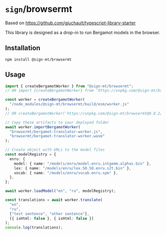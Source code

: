 # `sign`/browsermt

Based on https://github.com/gjuchault/typescript-library-starter

This library is designed as a drop-in to run Bergamot models in the browser.

## Installation

```
npm install @sign-mt/browsermt
```

## Usage

```ts
import { createBergamotWorker } from "@sign-mt/browsermt";
// OR import {createBergamotWorker} from 'https://unpkg.com/@sign-mt/browsermt@0.0.2/build/bundled/index.js'

const worker = createBergamotWorker(
  "/node_modules/@sign-mt/browsermt/build/esm/worker.js"
);
// OR createBergamotWorker('https://unpkg.com/@sign-mt/browsermt@0.0.2/build/bundled/worker.js')

// Copy these artifacts to your deployed folder
await worker.importBergamotWorker(
  "browsermt/bergamot-translator-worker.js",
  "browsermt/bergamot-translator-worker.wasm"
);

// Create object with URLs to the model files
const modelRegistry = {
  enru: {
    model: { name: "/models/enru/model.enru.intgemm.alphas.bin" },
    lex: { name: "/models/enru/lex.50.50.enru.s2t.bin" },
    vocab: { name: "/models/enru/vocab.enru.spm" },
  },
};

await worker.loadModel("en", "ru", modelRegistry);

const translations = await worker.translate(
  "en",
  "ru",
  ["test sentence", "other sentence"],
  [{ isHtml: false }, { isHtml: false }]
);
console.log(translations);
```
